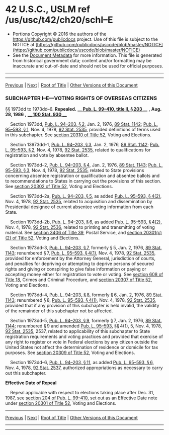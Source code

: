 ---
---

# 42 U.S.C., USLM ref /us/usc/t42/ch20/schI–E

* Portions Copyright © 2016 the authors of the https://github.com/publicdocs project.
  Use of this file is subject to the NOTICE at [https://github.com/publicdocs/uscode/blob/master/NOTICE](https://github.com/publicdocs/uscode/blob/master/NOTICE)
* See the [Document Metadata](././../../../../..//README.md) for more information.
  This file is generated from historical government data; content and/or formatting may be inaccurate and out-of-date and should not be used for official purposes.

----------
----------

[Previous](./../../../../..//us/usc/t42/ch20/schI–D/ptIII/m__us_usc_t42_ch20_schI–D_ptIII.md) | [Next](./../../../../..//us/usc/t42/ch20/schI–F/m__us_usc_t42_ch20_schI–F.md) | [Root of Title](./../../../../../) | [Other Versions of this Document](https://publicdocs.github.io/go/links?ns=uslm&ref=%2Fus%2Fusc%2Ft42%2Fch20%2FschI%E2%80%93E)

### SUBCHAPTER I–E—VOTING RIGHTS OF OVERSEAS CITIZENS

§§ 1973dd to 1973dd–6. __Repealed.__  __[__  __Pub. L. 99–410, title II, § 203__  __][/us/pl/99/410/s203]__  __,__  __Aug. 28, 1986__  __,__  __[__  __100 Stat. 930__  __][/us/stat/100/930]__ 

    Section 1973dd, [Pub. L. 94–203, § 2][/us/pl/94/203/s2], Jan. 2, 1976, [89 Stat. 1142][/us/stat/89/1142]; [Pub. L. 95–593, § 1][/us/pl/95/593/s1], Nov. 4, 1978, [92 Stat. 2535][/us/stat/92/2535], provided definitions of terms used in this subchapter. See [section 20310 of Title 52][/us/usc/t52/s20310], Voting and Elections.

    Section 13973dd–1, [Pub. L. 94–203, § 3][/us/pl/94/203/s3], Jan. 2, 1976, [89 Stat. 1142][/us/stat/89/1142]; [Pub. L. 95–593, § 2][/us/pl/95/593/s2], Nov. 4, 1978, [92 Stat. 2535][/us/stat/92/2535], related to qualifications for registration and vote by absentee ballot.

    Section 1973dd–2, [Pub. L. 94–203, § 4][/us/pl/94/203/s4], Jan. 2, 1976, [89 Stat. 1143][/us/stat/89/1143]; [Pub. L. 95–593, § 3][/us/pl/95/593/s3], Nov. 4, 1978, [92 Stat. 2535][/us/stat/92/2535], related to State provisions concerning absentee registration or qualification and absentee ballots and to recommendations to States in carrying out the provisions of this section. See [section 20302 of Title 52][/us/usc/t52/s20302], Voting and Elections.

    Section 1973dd–2a, [Pub. L. 94–203, § 5][/us/pl/94/203/s5], as added [Pub. L. 95–593, § 4(2)][/us/pl/95/593/s4/2], Nov. 4, 1978, [92 Stat. 2535][/us/stat/92/2535], related to acquisition and dissemination by Presidential designee of current absentee voting information from each State.

    Section 1973dd–2b, [Pub. L. 94–203, § 6][/us/pl/94/203/s6], as added [Pub. L. 95–593, § 4(2)][/us/pl/95/593/s4/2], Nov. 4, 1978, [92 Stat. 2536][/us/stat/92/2536], related to printing and transmitting of voting material. See [section 3406 of Title 39][/us/usc/t39/s3406], Postal Service, and [section 20301(c)(2) of Title 52][/us/usc/t52/s20301/c/2], Voting and Elections.

    Section 1973dd–3, [Pub. L. 94–203, § 7][/us/pl/94/203/s7], formerly § 5, Jan. 2, 1976, [89 Stat. 1143][/us/stat/89/1143]; renumbered § 7, [Pub. L. 95–593, § 4(1)][/us/pl/95/593/s4/1], Nov. 4, 1978, [92 Stat. 2535][/us/stat/92/2535], provided for enforcement by the Attorney General, jurisdiction of courts, and penalties for depriving or attempting to deprive persons of secured rights and giving or conspiring to give false information or paying or accepting money either for registration to vote or voting. See [section 608 of Title 18][/us/usc/t18/s608], Crimes and Criminal Procedure, and [section 20307 of Title 52][/us/usc/t52/s20307], Voting and Elections.

    Section 1973dd–4, [Pub. L. 94–203, § 8][/us/pl/94/203/s8], formerly § 6, Jan. 2, 1976, [89 Stat. 1143][/us/stat/89/1143]; renumbered § 8, [Pub. L. 95–593, § 4(1)][/us/pl/95/593/s4/1], Nov. 4, 1978, [92 Stat. 2535][/us/stat/92/2535], provided that if any provision of this subchapter is held invalid, the validity of the remainder of this subchapter not be affected.

    Section 1973dd–5, [Pub. L. 94–203, § 9][/us/pl/94/203/s9], formerly § 7, Jan. 2, 1976, [89 Stat. 1144][/us/stat/89/1144]; renumbered § 9 and amended [Pub. L. 95–593][/us/pl/95/593], §§ 4(1), 5, Nov. 4, 1978, [92 Stat. 2535][/us/stat/92/2535], 2537, related to applicability of this subchapter to State registration requirements and voting practices and provided that exercise of any right to register or vote in Federal elections by any citizen outside the United States not affect the determination of residence or domicile for tax purposes. See [section 20309 of Title 52][/us/usc/t52/s20309], Voting and Elections.

    Section 1973dd–6, [Pub. L. 94–203, § 11][/us/pl/94/203/s11], as added [Pub. L. 95–593, § 6][/us/pl/95/593/s6], Nov. 4, 1978, [92 Stat. 2537][/us/stat/92/2537], authorized appropriations as necessary to carry out this subchapter.

 __Effective Date of Repeal__ 

    Repeal applicable with respect to elections taking place after Dec. 31, 1987, see [section 204 of Pub. L. 99–410][/us/pl/99/410/s204], set out as an Effective Date note under [section 20301 of Title 52][/us/usc/t52/s20301], Voting and Elections.

----------

[Previous](./../../../../..//us/usc/t42/ch20/schI–D/ptIII/m__us_usc_t42_ch20_schI–D_ptIII.md) | [Next](./../../../../..//us/usc/t42/ch20/schI–F/m__us_usc_t42_ch20_schI–F.md) | [Root of Title](./../../../../../) | [Other Versions of this Document](https://publicdocs.github.io/go/links?ns=uslm&ref=%2Fus%2Fusc%2Ft42%2Fch20%2FschI%E2%80%93E)

----------
----------

[/us/pl/99/410/s203]: https://publicdocs.github.io/go/links?ns=uslm&ref=%2Fus%2Fpl%2F99%2F410%2Fs203
[/us/stat/100/930]: https://publicdocs.github.io/go/links?ns=uslm&ref=%2Fus%2Fstat%2F100%2F930
[/us/pl/94/203/s2]: https://publicdocs.github.io/go/links?ns=uslm&ref=%2Fus%2Fpl%2F94%2F203%2Fs2
[/us/stat/89/1142]: https://publicdocs.github.io/go/links?ns=uslm&ref=%2Fus%2Fstat%2F89%2F1142
[/us/pl/95/593/s1]: https://publicdocs.github.io/go/links?ns=uslm&ref=%2Fus%2Fpl%2F95%2F593%2Fs1
[/us/stat/92/2535]: https://publicdocs.github.io/go/links?ns=uslm&ref=%2Fus%2Fstat%2F92%2F2535
[/us/usc/t52/s20310]: https://publicdocs.github.io/go/links?ns=uslm&ref=%2Fus%2Fusc%2Ft52%2Fs20310
[/us/pl/94/203/s3]: https://publicdocs.github.io/go/links?ns=uslm&ref=%2Fus%2Fpl%2F94%2F203%2Fs3
[/us/stat/89/1142]: https://publicdocs.github.io/go/links?ns=uslm&ref=%2Fus%2Fstat%2F89%2F1142
[/us/pl/95/593/s2]: https://publicdocs.github.io/go/links?ns=uslm&ref=%2Fus%2Fpl%2F95%2F593%2Fs2
[/us/stat/92/2535]: https://publicdocs.github.io/go/links?ns=uslm&ref=%2Fus%2Fstat%2F92%2F2535
[/us/pl/94/203/s4]: https://publicdocs.github.io/go/links?ns=uslm&ref=%2Fus%2Fpl%2F94%2F203%2Fs4
[/us/stat/89/1143]: https://publicdocs.github.io/go/links?ns=uslm&ref=%2Fus%2Fstat%2F89%2F1143
[/us/pl/95/593/s3]: https://publicdocs.github.io/go/links?ns=uslm&ref=%2Fus%2Fpl%2F95%2F593%2Fs3
[/us/stat/92/2535]: https://publicdocs.github.io/go/links?ns=uslm&ref=%2Fus%2Fstat%2F92%2F2535
[/us/usc/t52/s20302]: https://publicdocs.github.io/go/links?ns=uslm&ref=%2Fus%2Fusc%2Ft52%2Fs20302
[/us/pl/94/203/s5]: https://publicdocs.github.io/go/links?ns=uslm&ref=%2Fus%2Fpl%2F94%2F203%2Fs5
[/us/pl/95/593/s4/2]: https://publicdocs.github.io/go/links?ns=uslm&ref=%2Fus%2Fpl%2F95%2F593%2Fs4%2F2
[/us/stat/92/2535]: https://publicdocs.github.io/go/links?ns=uslm&ref=%2Fus%2Fstat%2F92%2F2535
[/us/pl/94/203/s6]: https://publicdocs.github.io/go/links?ns=uslm&ref=%2Fus%2Fpl%2F94%2F203%2Fs6
[/us/pl/95/593/s4/2]: https://publicdocs.github.io/go/links?ns=uslm&ref=%2Fus%2Fpl%2F95%2F593%2Fs4%2F2
[/us/stat/92/2536]: https://publicdocs.github.io/go/links?ns=uslm&ref=%2Fus%2Fstat%2F92%2F2536
[/us/usc/t39/s3406]: https://publicdocs.github.io/go/links?ns=uslm&ref=%2Fus%2Fusc%2Ft39%2Fs3406
[/us/usc/t52/s20301/c/2]: https://publicdocs.github.io/go/links?ns=uslm&ref=%2Fus%2Fusc%2Ft52%2Fs20301%2Fc%2F2
[/us/pl/94/203/s7]: https://publicdocs.github.io/go/links?ns=uslm&ref=%2Fus%2Fpl%2F94%2F203%2Fs7
[/us/stat/89/1143]: https://publicdocs.github.io/go/links?ns=uslm&ref=%2Fus%2Fstat%2F89%2F1143
[/us/pl/95/593/s4/1]: https://publicdocs.github.io/go/links?ns=uslm&ref=%2Fus%2Fpl%2F95%2F593%2Fs4%2F1
[/us/stat/92/2535]: https://publicdocs.github.io/go/links?ns=uslm&ref=%2Fus%2Fstat%2F92%2F2535
[/us/usc/t18/s608]: https://publicdocs.github.io/go/links?ns=uslm&ref=%2Fus%2Fusc%2Ft18%2Fs608
[/us/usc/t52/s20307]: https://publicdocs.github.io/go/links?ns=uslm&ref=%2Fus%2Fusc%2Ft52%2Fs20307
[/us/pl/94/203/s8]: https://publicdocs.github.io/go/links?ns=uslm&ref=%2Fus%2Fpl%2F94%2F203%2Fs8
[/us/stat/89/1143]: https://publicdocs.github.io/go/links?ns=uslm&ref=%2Fus%2Fstat%2F89%2F1143
[/us/pl/95/593/s4/1]: https://publicdocs.github.io/go/links?ns=uslm&ref=%2Fus%2Fpl%2F95%2F593%2Fs4%2F1
[/us/stat/92/2535]: https://publicdocs.github.io/go/links?ns=uslm&ref=%2Fus%2Fstat%2F92%2F2535
[/us/pl/94/203/s9]: https://publicdocs.github.io/go/links?ns=uslm&ref=%2Fus%2Fpl%2F94%2F203%2Fs9
[/us/stat/89/1144]: https://publicdocs.github.io/go/links?ns=uslm&ref=%2Fus%2Fstat%2F89%2F1144
[/us/pl/95/593]: https://publicdocs.github.io/go/links?ns=uslm&ref=%2Fus%2Fpl%2F95%2F593
[/us/stat/92/2535]: https://publicdocs.github.io/go/links?ns=uslm&ref=%2Fus%2Fstat%2F92%2F2535
[/us/usc/t52/s20309]: https://publicdocs.github.io/go/links?ns=uslm&ref=%2Fus%2Fusc%2Ft52%2Fs20309
[/us/pl/94/203/s11]: https://publicdocs.github.io/go/links?ns=uslm&ref=%2Fus%2Fpl%2F94%2F203%2Fs11
[/us/pl/95/593/s6]: https://publicdocs.github.io/go/links?ns=uslm&ref=%2Fus%2Fpl%2F95%2F593%2Fs6
[/us/stat/92/2537]: https://publicdocs.github.io/go/links?ns=uslm&ref=%2Fus%2Fstat%2F92%2F2537
[/us/pl/99/410/s204]: https://publicdocs.github.io/go/links?ns=uslm&ref=%2Fus%2Fpl%2F99%2F410%2Fs204
[/us/usc/t52/s20301]: https://publicdocs.github.io/go/links?ns=uslm&ref=%2Fus%2Fusc%2Ft52%2Fs20301


